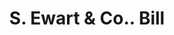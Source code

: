 ---
doi: 10.7916/D8TX4SHJ
date_other: '1890'
date_other_textual: 1890-1899
form: printed ephemera
genre:
- Invoices
name:
- S. Ewart & Co.
object_in_context_url: https://biggert.cul.columbia.edu/items/view/ave_biggert_01490
subject_hierarchical_geographic:
- Pittsburgh, Pennsylvania, United States
subject_name:
- S. Ewart & Co.
title: S. Ewart & Co.. Bill
sort_title: S. Ewart & Co.. Bill
call_number: ave_biggert_01490
coordinates:
- 40.439722222222215,-79.97638888888889
pid: ave_biggert_01490
identifiers: ave_biggert_01490
thumbnail: https://derivativo-2.library.columbia.edu/iiif/2/ldpd:343988/full/!256,256/0/native.jpg
permalink: /biggert/ave_biggert_01490/
layout: iiif-image-page
---